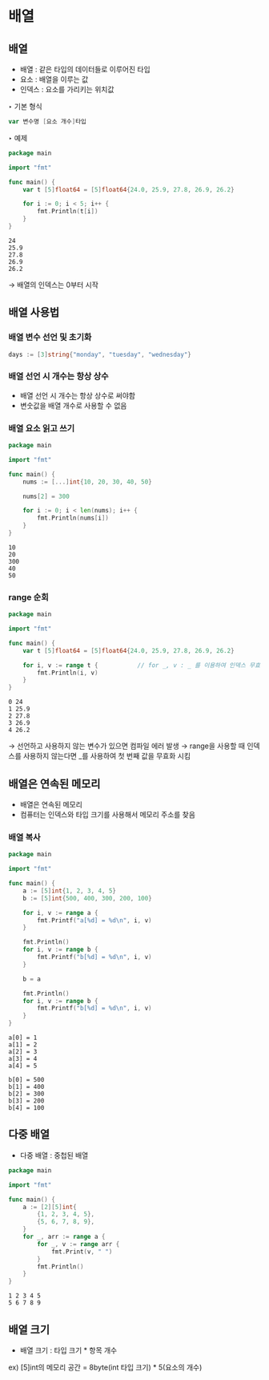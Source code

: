 # 배열

## 배열
- 배열 : 같은 타입의 데이터들로 이루어진 타입
- 요소 : 배열을 이루는 값
- 인덱스 : 요소를 가리키는 위치값

‣ 기본 형식
``` go
var 변수명 [요소 개수]타입
```

‣ 예제
``` go
package main

import "fmt"

func main() {
	var t [5]float64 = [5]float64{24.0, 25.9, 27.8, 26.9, 26.2}

	for i := 0; i < 5; i++ {
		fmt.Println(t[i])
	}
}
```
```
24
25.9
27.8
26.9
26.2
```
→ 배열의 인덱스는 0부터 시작

## 배열 사용법

### 배열 변수 선언 및 초기화
``` go
days := [3]string{"monday", "tuesday", "wednesday"}
```

### 배열 선언 시 개수는 항상 상수
- 배열 선언 시 개수는 항상 상수로 써야함
- 변숫값을 배열 개수로 사용할 수 없음

### 배열 요소 읽고 쓰기
``` go
package main

import "fmt"

func main() {
	nums := [...]int{10, 20, 30, 40, 50}

	nums[2] = 300

	for i := 0; i < len(nums); i++ {
		fmt.Println(nums[i])
	}
}
```
```
10
20
300
40
50
```

### range 순회
``` go
package main

import "fmt"

func main() {
	var t [5]float64 = [5]float64{24.0, 25.9, 27.8, 26.9, 26.2}

	for i, v := range t {           // for _, v : _ 를 이용하여 인덱스 무효화 가능
		fmt.Println(i, v)
	}
}
```
```
0 24
1 25.9
2 27.8
3 26.9
4 26.2
```
→ 선언하고 사용하지 않는 변수가 있으면 컴파일 에러 발생
→ range을 사용할 때 인덱스를 사용하지 않는다면 _를 사용하여 첫 번째 값을 무효화 시킴

## 배열은 연속된 메모리
- 배열은 연속된 메모리
- 컴퓨터는 인덱스와 타입 크기를 사용해서 메모리 주소를 찾음

### 배열 복사
``` go
package main

import "fmt"

func main() {
	a := [5]int{1, 2, 3, 4, 5}
	b := [5]int{500, 400, 300, 200, 100}

	for i, v := range a {
		fmt.Printf("a[%d] = %d\n", i, v)
	}

	fmt.Println()
	for i, v := range b {
		fmt.Printf("b[%d] = %d\n", i, v)
	}

	b = a

	fmt.Println()
	for i, v := range b {
		fmt.Printf("b[%d] = %d\n", i, v)
	}
}
```
```
a[0] = 1
a[1] = 2
a[2] = 3
a[3] = 4
a[4] = 5

b[0] = 500
b[1] = 400
b[2] = 300
b[3] = 200
b[4] = 100
```

## 다중 배열
- 다중 배열 : 중첩된 배열
``` go
package main

import "fmt"

func main() {
	a := [2][5]int{
		{1, 2, 3, 4, 5},
		{5, 6, 7, 8, 9},
	}
	for _, arr := range a {
		for _, v := range arr {
			fmt.Print(v, " ")
		}
		fmt.Println()
	}
}
```
```
1 2 3 4 5
5 6 7 8 9
```

## 배열 크기
- 배열 크기 : 타입 크기 * 항목 개수

ex) [5]int의 메모리 공간 = 8byte(int 타입 크기) * 5(요소의 개수)